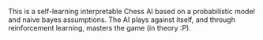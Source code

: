 This is a self-learning interpretable Chess AI based on a probabilistic model and naive bayes assumptions. The AI plays against itself, and through reinforcement learning, masters the game (in theory :P).

